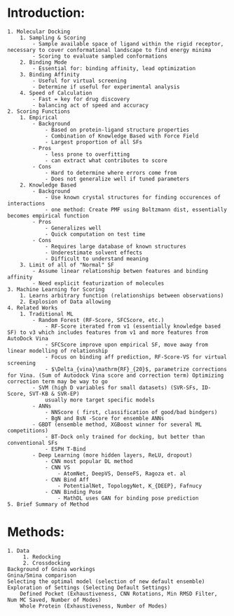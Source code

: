 # Introduction:
	1. Molecular Docking
		1. Sampling & Scoring
			- Sample available space of ligand within the rigid receptor, necessary to cover conformational landscape to find energy minima
			- Scoring to evaluate sampled conformations
		2. Binding Mode
			- Essential for: binding affinity, lead optimization
		3. Binding Affinity
			- Useful for virtual screening
			- Determine if useful for experimental analysis
		4. Speed of Calculation
			- Fast = key for drug discovery
			- balancing act of speed and accuracy
	2. Scoring Functions
		1. Empirical
			- Background
				- Based on protein-ligand structure properties
				- Combination of Knowledge Based with Force Field
                - Largest proportion of all SFs
			- Pros
				- less prone to overfitting
				- can extract what contributes to score
			- Cons
				- Hard to determine where errors come from
				- Does not generalize well if tuned parameters
		2. Knowledge Based
			- Background
				- Use known crystal structures for finding occurences of interactions
				- one method: Create PMF using Boltzmann dist, essentially becomes empirical function
			- Pros
				- Generalizes well
				- Quick computation on test time
			- Cons
				- Requires large database of known structures
				- Underestimate solvent effects
				- Difficult to understand meaning
		3. Limit of all of "Normal" SF
            - Assume linear relationship betwen features and binding affinity
            - Need explicit featurization of molecules
	3. Machine Learning for Scoring
		1. Learns arbitrary function (relationships between observations)
		2. Explosion of Data allowing
	4. Related Works
        1. Traditional ML
            - Random Forest (RF-Score, SFCScore, etc.)
                - RF-Score iterated from v1 (essentially knowledge based SF) to v3 which includes features from v1 and more features from AutoDock Vina
                - SFCScore improve upon empirical SF, move away from linear modelling of relationship
                - Focus on binding aff prediction, RF-Score-VS for virtual screening
                - $\Delta_{vina}\mathrm{RF}_{20}$, parametrize corrections for Vina. (Sum of Autodock Vina score and correction term) Optimizing correction term may be way to go
            - SVM (high D variables for small datasets) (SVR-SFs, ID-Score, SVT-KB & SVR-EP)
                usually more target specific models
            - ANNs
                - NNScore ( first, classification of good/bad bindgers)
                - BgN and BsN -Score for ensemble ANNs
            - GBDT (ensemble method, XGBoost winner for several ML competitions)
                - BT-Dock only trained for docking, but better than conventional SFs
                - ESPH T-Bind
            - Deep Learning (more hidden layers, ReLU, dropout)
                - CNN most popular DL method
                - CNN VS
                    - AtomNet, DeepVS, DenseFS, Ragoza et. al
                - CNN Bind Aff
                    - PotentialNet, TopologyNet, K_{DEEP}, Fafnucy
                - CNN Binding Pose
                    - MathDL uses GAN for binding pose prediction
	5. Brief Summary of Method


# Methods:
    1. Data
         1. Redocking
         2. Crossdocking
	Background of Gnina workings
    Gnina/Smina comparison
    Selecting the optimal model (selection of new default ensemble)
    Exploration of Settings (Selecting Default Settings)
        Defined Pocket (Exhaustiveness, CNN Rotations, Min RMSD Filter, Num MC Saved, Number of Modes)
        Whole Protein (Exhaustiveness, Number of Modes)
